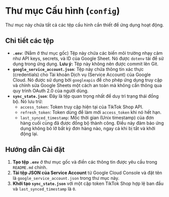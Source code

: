 # Thư mục Cấu hình (`config`)

Thư mục này chứa tất cả các tệp cấu hình cần thiết để ứng dụng hoạt động.

## Chi tiết các tệp

-   **`.env`**: (Nằm ở thư mục gốc) Tệp này chứa các biến môi trường nhạy cảm như API keys, secrets, và ID của Google Sheet. Nó được `dotenv` tải để sử dụng trong ứng dụng. **Lưu ý:** Tệp này không nên được commit lên Git.
-   **`google_service_account.json`**: Tệp này chứa thông tin xác thực (credentials) cho Tài khoản Dịch vụ (Service Account) của Google Cloud. Nó được sử dụng bởi `googleapis` để cho phép ứng dụng truy cập và chỉnh sửa Google Sheets một cách an toàn mà không cần thông qua quy trình OAuth 2.0 của người dùng.
-   **`sync_state.json`**: Đây là tệp quan trọng nhất để duy trì trạng thái đồng bộ. Nó lưu trữ:
    -   `access_token`: Token truy cập hiện tại của TikTok Shop API.
    -   `refresh_token`: Token dùng để làm mới `access_token` khi nó hết hạn.
    -   `last_synced_timestamp`: Mốc thời gian (Unix timestamp) của đơn hàng cuối cùng đã được đồng bộ thành công. Điều này đảm bảo ứng dụng không bỏ lỡ bất kỳ đơn hàng nào, ngay cả khi bị tắt và khởi động lại.

## Hướng dẫn Cài đặt

1.  **Tạo tệp `.env`** ở thư mục gốc và điền các thông tin được yêu cầu trong `README.md` chính.
2.  **Tải tệp JSON của Service Account** từ Google Cloud Console và đặt tên là `google_service_account.json` trong thư mục này.
3.  **Khởi tạo `sync_state.json`** với một cặp token TikTok Shop hợp lệ ban đầu và `last_synced_timestamp` là `0`.
